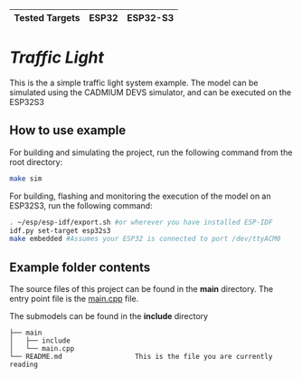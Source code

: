 | Tested Targets | ESP32 | ESP32-S3 |
| -------------- | ----- | -------- |

# _Traffic Light_

This is the a simple traffic light system example. The model can be simulated using the CADMIUM DEVS simulator, and can be executed on the ESP32S3

## How to use example
For building and simulating the project, run the following command from the root directory:
```sh
make sim
```
For building, flashing and monitoring the execution of the model on an ESP32S3, run the following command:
```sh
. ~/esp/esp-idf/export.sh #or wherever you have installed ESP-IDF
idf.py set-target esp32s3
make embedded #Assumes your ESP32 is connected to port /dev/ttyACM0
```

## Example folder contents

The source files of this project can be found in the **main** directory. The entry point file is the [main.cpp](main/main.cpp) file.

The submodels can be found in the **include** directory

```
├── main
│   ├── include
│   └── main.cpp
└── README.md                  This is the file you are currently reading
```
